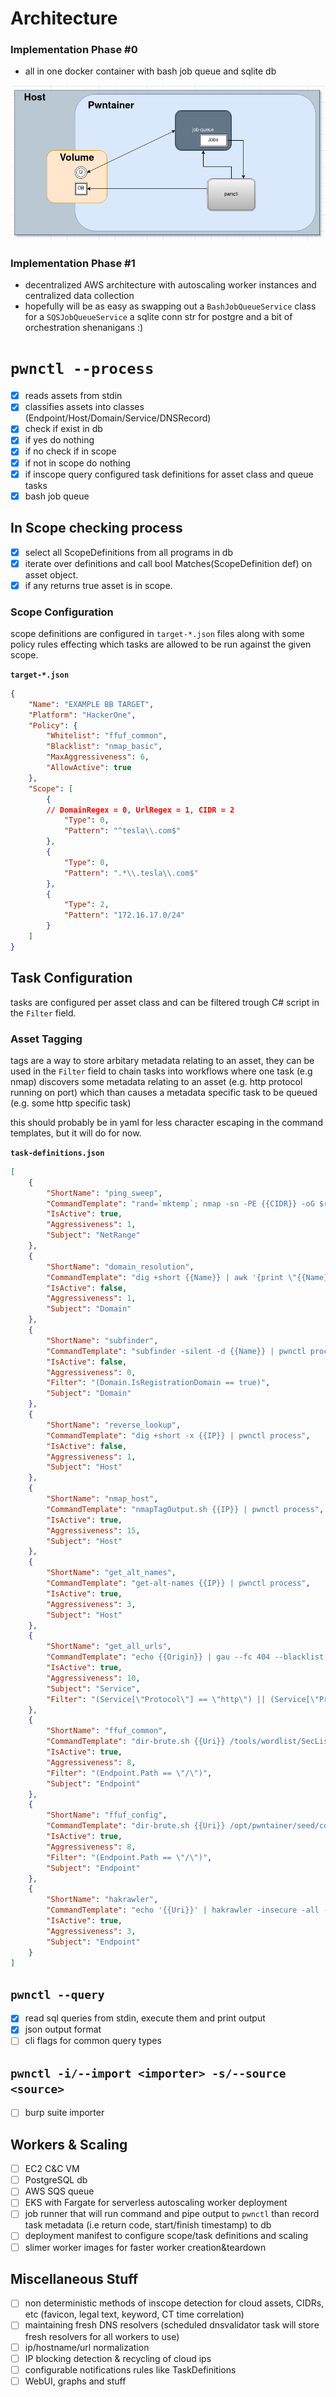 
# Architecture

### Implementation Phase #0

- all in one docker container with bash job queue and sqlite db

![arch-phase0](img/arch-phase0.png)

### Implementation Phase #1

- decentralized AWS architecture with autoscaling worker instances and centralized data collection
- hopefully will be as easy as swapping out a `BashJobQueueService` class for a `SQSJobQueueService` a sqlite conn str for postgre and a bit of orchestration shenanigans :)

# `pwnctl --process`

- [x] reads assets from stdin
- [x] classifies assets into classes (Endpoint/Host/Domain/Service/DNSRecord)
- [x] check if exist in db
- [x] if yes do nothing
- [x] if no check if in scope
- [x] if not in scope do nothing
- [x] if inscope query configured task definitions for asset class and queue tasks
- [x] bash job queue

## In Scope checking process

- [x] select all ScopeDefinitions from all programs in db
- [x] iterate over definitions and call bool Matches(ScopeDefinition def) on asset object.
- [x] if any returns true asset is in scope.

### Scope Configuration

scope definitions are configured in `target-*.json` files along with some policy rules effecting which tasks are allowed to be run against the given scope.

**`target-*.json`**
```JSON
{
    "Name": "EXAMPLE BB TARGET",
    "Platform": "HackerOne",
    "Policy": {
        "Whitelist": "ffuf_common",
        "Blacklist": "nmap_basic",
        "MaxAggressiveness": 6,
        "AllowActive": true
    },
    "Scope": [
        {
	    // DomainRegex = 0, UrlRegex = 1, CIDR = 2
            "Type": 0,
            "Pattern": "^tesla\\.com$"
        },
        {
            "Type": 0,
            "Pattern": ".*\\.tesla\\.com$"
        },
        {
            "Type": 2,
            "Pattern": "172.16.17.0/24"
        }
    ]
}
```

## Task Configuration

tasks are configured per asset class and can be filtered trough C# script in the `Filter` field. 

### Asset Tagging

tags are a way to store arbitary metadata relating to an asset, they can be used in the `Filter` field to chain tasks into workflows where one task (e.g nmap) discovers some metadata relating to an asset (e.g. http protocol running on port) which than causes a metadata specific task to be queued (e.g. some http specific task)

this should probably be in yaml for less character escaping in the command templates, but it will do for now.

**`task-definitions.json`**
```JSON
[
    {
        "ShortName": "ping_sweep",
        "CommandTemplate": "rand=`mktemp`; nmap -sn -PE {{CIDR}} -oG $rand; cat $rand | grep 'Status: Up' | cut -f 2 -d ' ' | pwnctl process",
        "IsActive": true,
        "Aggressiveness": 1,
        "Subject": "NetRange"
    },
    {
        "ShortName": "domain_resolution",
        "CommandTemplate": "dig +short {{Name}} | awk '{print \"{{Name}} IN A \" $1}' | pwnctl process",
        "IsActive": false,
        "Aggressiveness": 1,
        "Subject": "Domain"
    },
    {
        "ShortName": "subfinder",
        "CommandTemplate": "subfinder -silent -d {{Name}} | pwnctl process",
        "IsActive": false,
        "Aggressiveness": 0,
        "Filter": "(Domain.IsRegistrationDomain == true)",
        "Subject": "Domain"
    },
    {
        "ShortName": "reverse_lookup",
        "CommandTemplate": "dig +short -x {{IP}} | pwnctl process",
        "IsActive": false,
        "Aggressiveness": 1,
        "Subject": "Host"
    },
    {
        "ShortName": "nmap_host",
        "CommandTemplate": "nmapTagOutput.sh {{IP}} | pwnctl process",
        "IsActive": true,
        "Aggressiveness": 15,
        "Subject": "Host"
    },
    {
        "ShortName": "get_alt_names",
        "CommandTemplate": "get-alt-names {{IP}} | pwnctl process",
        "IsActive": true,
        "Aggressiveness": 3,
        "Subject": "Host"
    },
    {
        "ShortName": "get_all_urls",
        "CommandTemplate": "echo {{Origin}} | gau --fc 404 --blacklist png,jpg,jpeg,gif,ico,svg,ttf,woff,woff2,eot,css,pdf | unfurl format %s://%a%p%?%q | sort -u | pwnctl process",
        "IsActive": true,
        "Aggressiveness": 10,
        "Subject": "Service",
        "Filter": "(Service[\"Protocol\"] == \"http\") || (Service[\"Protocol\"] == \"https\")"
    },
    {
        "ShortName": "ffuf_common",
        "CommandTemplate": "dir-brute.sh {{Uri}} /tools/wordlist/SecLists/Discovery/Web-Content/common.txt | pwnctl process",
        "IsActive": true,
        "Aggressiveness": 8,
        "Filter": "(Endpoint.Path == \"/\")",
        "Subject": "Endpoint"
    },
    {
        "ShortName": "ffuf_config",
        "CommandTemplate": "dir-brute.sh {{Uri}} /opt/pwntainer/seed/config.txt | pwnctl process",
        "IsActive": true,
        "Aggressiveness": 8,
        "Filter": "(Endpoint.Path == \"/\")",
        "Subject": "Endpoint"
    },
    {
        "ShortName": "hakrawler",
        "CommandTemplate": "echo '{{Uri}}' | hakrawler -insecure -all -plain -headers 'User-Agent: Mozilla/5.0' | pwnctl process",
        "IsActive": true,
        "Aggressiveness": 3,
        "Subject": "Endpoint"
    }
]
```

## `pwnctl --query`

- [x] read sql queries from stdin, execute them and print output
- [x] json output format
- [ ] cli flags for common query types

## `pwnctl -i/--import <importer> -s/--source <source>`

- [ ] burp suite importer

## Workers & Scaling

- [ ] EC2 C&C VM 
- [ ] PostgreSQL db
- [ ] AWS SQS queue 
- [ ] EKS with Fargate for serverless autoscaling worker deployment
- [ ] job runner that will run command and pipe output to `pwnctl` than record task metadata (i.e return code, start/finish timestamp) to db
- [ ] deployment manifest to configure scope/task definitions and scaling
- [ ] slimer worker images for faster worker creation&teardown

## Miscellaneous Stuff

- [ ] non deterministic methods of inscope detection for cloud assets, CIDRs, etc (favicon, legal text, keyword, CT time correlation)
- [ ] maintaining fresh DNS resolvers (scheduled dnsvalidator task will store fresh resolvers for all workers to use)
- [ ] ip/hostname/url normalization
- [ ] IP blocking detection & recycling of cloud ips
- [ ] configurable notifications rules like TaskDefinitions
- [ ] WebUI, graphs and stuff
